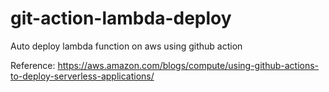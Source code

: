 # git-action-lambda-deploy
Auto deploy lambda function on aws using github action

Reference: https://aws.amazon.com/blogs/compute/using-github-actions-to-deploy-serverless-applications/
